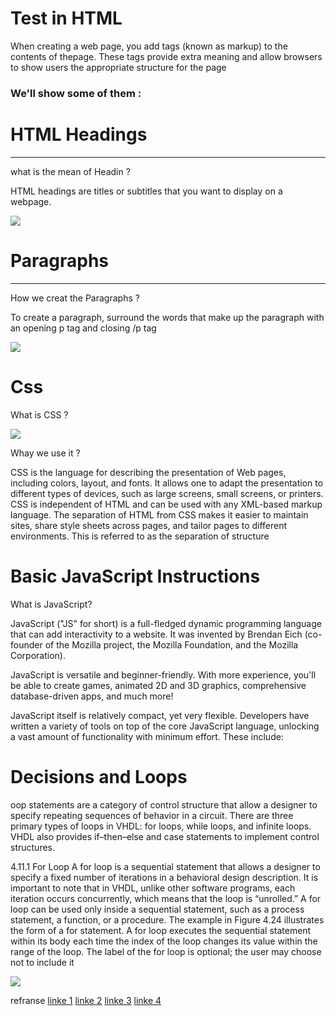 # Test in HTML
When creating a web page, you add tags (known as markup) to the contents of thepage. These tags provide extra meaning
and allow browsers to show users the
appropriate structure for the page

### We'll show some of them :

# HTML Headings
__________________________________

what is the mean of Headin ?

HTML headings are titles or subtitles that you want to display on a webpage.

![](https://encrypted-tbn0.gstatic.com/images?q=tbn:ANd9GcQxwbOYnxq8c1XO_--AXHq9tuYFY9V-jUhRwA&usqp=CAU)

# Paragraphs 
_________________________________

How we creat the Paragraphs ?

To create a paragraph, surround the words that make up the paragraph with an opening p tag and closing /p tag

![](https://i.stack.imgur.com/RmWGE.jpg)

# Css 
What is CSS ?

![](https://images.slideplayer.com/19/5910055/slides/slide_3.jpg)


Whay we use it ?

CSS is the language for describing the presentation of Web pages, including colors, layout, and fonts. It allows one to adapt the presentation to different types of devices, such as large screens, small screens, or printers. CSS is independent of HTML and can be used with any XML-based markup language. The separation of HTML from CSS makes it easier to maintain sites, share style sheets across pages, and tailor pages to different environments. This is referred to as the separation of structure 

# Basic JavaScript Instructions

What is JavaScript?

JavaScript ("JS" for short) is a full-fledged dynamic programming language that can add interactivity to a website. It was invented by Brendan Eich (co-founder of the Mozilla project, the Mozilla Foundation, and the Mozilla Corporation).

JavaScript is versatile and beginner-friendly. With more experience, you'll be able to create games, animated 2D and 3D graphics, comprehensive database-driven apps, and much more!

JavaScript itself is relatively compact, yet very flexible. Developers have written a variety of tools on top of the core JavaScript language, unlocking a vast amount of functionality with minimum effort. These include:


# Decisions and Loops

oop statements are a category of control structure that allow a designer to specify repeating sequences of behavior in a circuit. There are three primary types of loops in VHDL: for loops, while loops, and infinite loops. VHDL also provides if–then–else and case statements to implement control structures.

4.11.1 For Loop
A for loop is a sequential statement that allows a designer to specify a fixed number of iterations in a behavioral design description. It is important to note that in VHDL, unlike other software programs, each iteration occurs concurrently, which means that the loop is “unrolled.” A for loop can be used only inside a sequential statement, such as a process statement, a function, or a procedure. The example in Figure 4.24 illustrates the form of a for statement. A for loop executes the sequential statement within its body each time the index of the loop changes its value within the range of the loop. The label of the for loop is optional; the user may choose not to include it

![](https://www.researchgate.net/profile/Eliezyer-De-Oliveira/publication/299264109/figure/fig1/AS:342077603893249@1458569064091/Comparison-between-closed-loop-and-open-loop-systems-In-closed-loop-systems-the.png)

refranse
[linke 1](https://www.oreilly.com/library/view/introduction-to-digital/9780470900550/chap4-sec014.html)
[linke 2](https://developer.mozilla.org/en-US/docs/Learn/Getting_started_with_the_web/JavaScript_basics)
[linke 3](https://www.w3schools.com/html/html_headings.asp)
[linke 4](https://www.w3.org/standards/webdesign/htmlcss.html)



